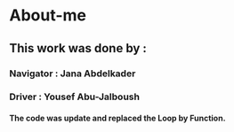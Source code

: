 # About-me

## This work was done by :

### Navigator : Jana Abdelkader
### Driver : Yousef Abu-Jalboush

#### The code was update and replaced the Loop by Function.
